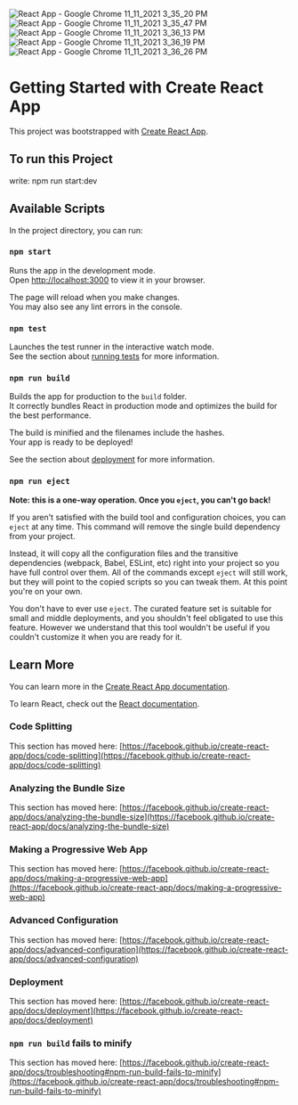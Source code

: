 ![React App - Google Chrome 11_11_2021 3_35_20 PM](https://user-images.githubusercontent.com/69891196/175774143-ad42068d-a7f0-49c7-bd35-463cc42b0dfa.png)
![React App - Google Chrome 11_11_2021 3_35_47 PM](https://user-images.githubusercontent.com/69891196/175774146-6e5028e7-2863-4fe7-adad-e6c4703be8fc.png)
![React App - Google Chrome 11_11_2021 3_36_13 PM](https://user-images.githubusercontent.com/69891196/175774147-bdfc4ab1-9872-4373-8526-93050c9f5185.png)
![React App - Google Chrome 11_11_2021 3_36_19 PM](https://user-images.githubusercontent.com/69891196/175774155-aa83042f-d2c3-4b65-9182-2d3ae160c808.png)
![React App - Google Chrome 11_11_2021 3_36_26 PM](https://user-images.githubusercontent.com/69891196/175774156-7ec543b1-26e7-440d-bf50-0387e14898a2.png)



# Getting Started with Create React App

This project was bootstrapped with [Create React App](https://github.com/facebook/create-react-app).


## To run this Project
write:  npm run start:dev

## Available Scripts

In the project directory, you can run:

### `npm start`

Runs the app in the development mode.\
Open [http://localhost:3000](http://localhost:3000) to view it in your browser.

The page will reload when you make changes.\
You may also see any lint errors in the console.

### `npm test`

Launches the test runner in the interactive watch mode.\
See the section about [running tests](https://facebook.github.io/create-react-app/docs/running-tests) for more information.

### `npm run build`

Builds the app for production to the `build` folder.\
It correctly bundles React in production mode and optimizes the build for the best performance.

The build is minified and the filenames include the hashes.\
Your app is ready to be deployed!

See the section about [deployment](https://facebook.github.io/create-react-app/docs/deployment) for more information.

### `npm run eject`

**Note: this is a one-way operation. Once you `eject`, you can't go back!**

If you aren't satisfied with the build tool and configuration choices, you can `eject` at any time. This command will remove the single build dependency from your project.

Instead, it will copy all the configuration files and the transitive dependencies (webpack, Babel, ESLint, etc) right into your project so you have full control over them. All of the commands except `eject` will still work, but they will point to the copied scripts so you can tweak them. At this point you're on your own.

You don't have to ever use `eject`. The curated feature set is suitable for small and middle deployments, and you shouldn't feel obligated to use this feature. However we understand that this tool wouldn't be useful if you couldn't customize it when you are ready for it.

## Learn More

You can learn more in the [Create React App documentation](https://facebook.github.io/create-react-app/docs/getting-started).

To learn React, check out the [React documentation](https://reactjs.org/).

### Code Splitting

This section has moved here: [https://facebook.github.io/create-react-app/docs/code-splitting](https://facebook.github.io/create-react-app/docs/code-splitting)

### Analyzing the Bundle Size

This section has moved here: [https://facebook.github.io/create-react-app/docs/analyzing-the-bundle-size](https://facebook.github.io/create-react-app/docs/analyzing-the-bundle-size)

### Making a Progressive Web App

This section has moved here: [https://facebook.github.io/create-react-app/docs/making-a-progressive-web-app](https://facebook.github.io/create-react-app/docs/making-a-progressive-web-app)

### Advanced Configuration

This section has moved here: [https://facebook.github.io/create-react-app/docs/advanced-configuration](https://facebook.github.io/create-react-app/docs/advanced-configuration)

### Deployment

This section has moved here: [https://facebook.github.io/create-react-app/docs/deployment](https://facebook.github.io/create-react-app/docs/deployment)

### `npm run build` fails to minify

This section has moved here: [https://facebook.github.io/create-react-app/docs/troubleshooting#npm-run-build-fails-to-minify](https://facebook.github.io/create-react-app/docs/troubleshooting#npm-run-build-fails-to-minify)
